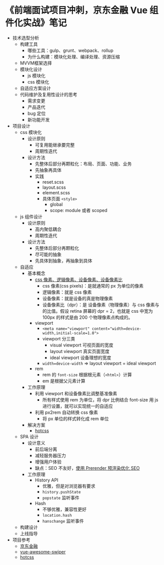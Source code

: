 # 《前端面试项目冲刺，京东金融 Vue 组件化实战》笔记

- 技术选型分析
    + 构建工具
        * 哪些工具：gulp、grunt、webpack、rollup
        * 为什么构建：模块化处理、编译处理、资源压缩
    + MVVM框架选择
    + 模块化设计
        * js 模块化
        * css 模块化
    + 自适应方案设计
    + 代码维护及复用性设计的思考
        * 需求变更
        * 产品迭代
        * bug 定位
        * 新功能开发
- 项目设计
    + css 模块化
        * 设计原则
            - 可复用能继承要完整
            - 周期性迭代
        * 设计方法
            - 先整体后部分再颗粒化：布局、页面、功能、业务
            - 先抽象再具体
            - 实践
                + reset.scss
                + layout.scss
                + element.scss
                + 具体页面 `<style>`
                    * global
                    * scope: module 或者 scoped
    + js 组件设计
        * 设计原则
            - 高内聚低耦合
            - 周期性迭代
        * 设计方法
            - 先整体后部分再颗粒化
            - 尽可能的抽象
            - 先具体到抽象，再抽象到具体
    + 自适应
        * 基本概念
            - [css 像素、逻辑像素、设备像素、设备像素比](https://github.com/jawil/blog/issues/21)
                + css 像素(css pixels)：是就通常的 px 为单位的像素
                + 逻辑像素：就是 css 像素
                + 设备像素：就是设备的真是物理像素
                + 设备像素比（dpr）：是 设备像素（物理像素）与 css 像素与的比值。假设 retina 屏幕的 dpr = 2，也就是 css 中宽为 100px 的样式是由 200 个物理像素点构成的。
            - viewport
                + `<meta name="viewport" content="width=device-width,initial-scale=1.0">`
                + viewport 分三类
                    * visual viewport 可视页面的宽度
                    * layout viewport 真实页面宽度
                    * ideal viewport 设备理想的宽度
                + `width=device-width` => layout viewport = ideal viewport
            - rem
                + rem 的 `font-size` 根据根元素（`<html>`）计算
                + em 是根据父元素计算
        * 工作原理
            - 利用 viewport 和设备像素比调整基准像素
                + 所有样式使用 rem 为单位，将 dpr 比例结合 font-size 用 js 进行设置，就可以实现统一的自适应 
            - 利用 px2rem 自动转换 css 像素
                + 将 px 单位的样式转化成 rem 单位
        * 解决方案
            - [hotcss](https://github.com/imochen/hotcss)
    + SPA 设计
        * 设计意义
            - 前后端分离
            - 减轻服务器压力
            - 增强用户体验
            - 缺点：SEO 不友好，[使用 Prerender 预渲染优化 SEO](http://codingfishman.github.io/2016/05/06/prerender%E9%A2%84%E6%B8%B2%E6%9F%93%E4%BC%98%E5%8C%96SEO/)
        * 工作原理
            - History API
                + 优雅，但是对浏览器有要求
                + `history.pushState`
                + `popstate` 监听事件
            - Hash 
                + 不够优雅，兼容性更好
                + `location.hash`
                + `hanschange` 监听事件
    + 构建设计
    + 上线指导
- 项目参考
    + [京东金融](https://m.jr.jd.com)
    + [vue-awesome-swiper](https://github.com/surmon-china/vue-awesome-swiper)
    + [hotcss](https://github.com/imochen/hotcss)